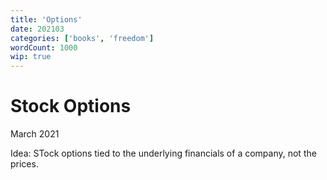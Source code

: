 ```yaml
---
title: 'Options'
date: 202103
categories: ['books', 'freedom']
wordCount: 1000
wip: true
---
```


# Stock Options

March 2021

Idea: STock options tied to the underlying financials of a company, not the prices.